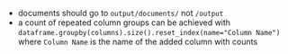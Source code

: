 - documents should go to `output/documents/` not `/output`
- a count of repeated column groups can be achieved with `dataframe.groupby(columns).size().reset_index(name="Column Name")` where `Column Name` is the name of the added column with counts